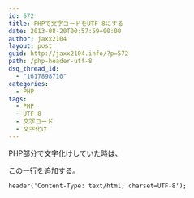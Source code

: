 ```yaml
---
id: 572
title: PHPで文字コードをUTF-8にする
date: 2013-08-20T00:57:59+00:00
author: jaxx2104
layout: post
guid: http://jaxx2104.info/?p=572
path: /php-header-utf-8
dsq_thread_id:
  - "1617898710"
categories:
  - PHP
tags:
  - PHP
  - UTF-8
  - 文字コード
  - 文字化け
---
```

PHP部分で文字化けしていた時は、
  
この一行を追加する。

```
header('Content-Type: text/html; charset=UTF-8');
```